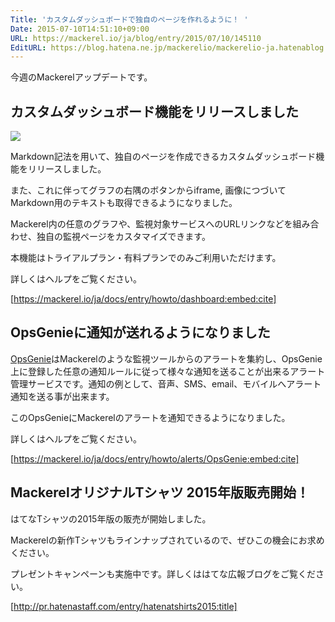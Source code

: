 ```yaml
---
Title: 'カスタムダッシュボードで独自のページを作れるように！ '
Date: 2015-07-10T14:51:10+09:00
URL: https://mackerel.io/ja/blog/entry/2015/07/10/145110
EditURL: https://blog.hatena.ne.jp/mackerelio/mackerelio-ja.hatenablog.mackerel.io/atom/entry/8454420450100931654
---
```


今週のMackerelアップデートです。

## カスタムダッシュボード機能をリリースしました

![](https://cdn-ak.f.st-hatena.com/images/fotolife/m/mackerelio/20150710/20150710144935.png)

Markdown記法を用いて、独自のページを作成できるカスタムダッシュボード機能をリリースしました。

また、これに伴ってグラフの右隅のボタンからiframe, 画像につづいてMarkdown用のテキストも取得できるようになりました。

Mackerel内の任意のグラフや、監視対象サービスへのURLリンクなどを組み合わせ、独自の監視ページをカスタマイズできます。

本機能はトライアルプラン・有料プランでのみご利用いただけます。

詳しくはヘルプをご覧ください。

[https://mackerel.io/ja/docs/entry/howto/dashboard:embed:cite]


## OpsGenieに通知が送れるようになりました

[OpsGenie](https://www.opsgenie.com/)はMackerelのような監視ツールからのアラートを集約し、OpsGenie上に登録した任意の通知ルールに従って様々な通知を送ることが出来るアラート管理サービスです。通知の例として、音声、SMS、email、モバイルへアラート通知を送る事が出来ます。

このOpsGenieにMackerelのアラートを通知できるようになりました。

詳しくはヘルプをご覧ください。



[https://mackerel.io/ja/docs/entry/howto/alerts/OpsGenie:embed:cite]


## MackerelオリジナルTシャツ 2015年版販売開始！

はてなTシャツの2015年版の販売が開始しました。

Mackerelの新作Tシャツもラインナップされているので、ぜひこの機会にお求めください。

プレゼントキャンペーンも実施中です。詳しくははてな広報ブログをご覧ください。

[http://pr.hatenastaff.com/entry/hatenatshirts2015:title]
